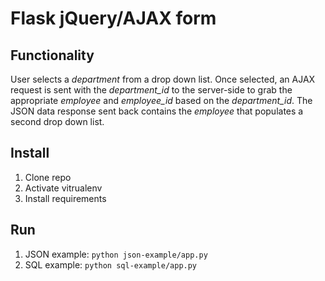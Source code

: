 # Flask jQuery/AJAX form

## Functionality

User selects a *department* from a drop down list. Once selected, an AJAX request is sent with the *department_id* to the server-side to grab the appropriate *employee* and *employee_id* based on the *department_id*. The JSON data response sent back contains the *employee* that populates a second drop down list.

## Install

1. Clone repo
1. Activate vitrualenv
1. Install requirements

## Run

1. JSON example: `python json-example/app.py`
1. SQL example: `python sql-example/app.py`

